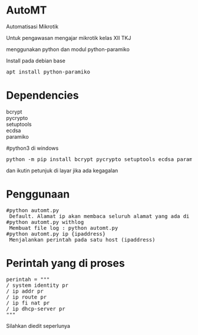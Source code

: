 # AutoMT
Automatisasi Mikrotik

Untuk pengawasan mengajar mikrotik kelas XII TKJ

menggunakan python dan modul python-paramiko

Install pada debian base
<pre>apt install python-paramiko</pre>

# Dependencies
bcrypt<br>
pycrypto<br>
setuptools<br>
ecdsa<br>
paramiko<br>

#python3 di windows
<pre>
python -m pip install bcrypt pycrypto setuptools ecdsa paramiko
</pre>
dan ikutin petunjuk di layar jika ada kegagalan

# Penggunaan
<pre>
#python automt.py
 Default. Alamat ip akan membaca seluruh alamat yang ada di file semuaip.
#python automt.py withlog
 Membuat file log : python automt.py
#python automt.py ip {ipaddress}
 Menjalankan perintah pada satu host (ipaddress)
</pre>

# Perintah yang di proses
<pre>
perintah = """
/ system identity pr
/ ip addr pr
/ ip route pr
/ ip fi nat pr
/ ip dhcp-server pr
"""
</pre>
Silahkan diedit seperlunya

